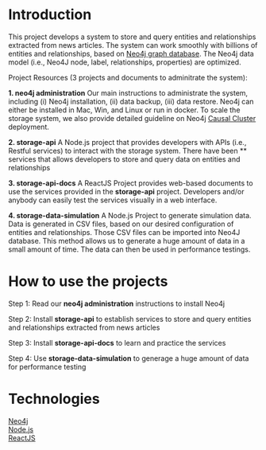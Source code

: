 # Introduction

This project develops a system to store and query entities and relationships extracted from news articles.
The system can work smoothly with billions of entities and relationships, based on [Neo4j graph database](https://neo4j.com/).
The Neo4j data model (i.e., Neo4J node, label, relationships, properties) are optimized.

Project Resources (3 projects and documents to adminitrate the system):

**1. neo4j administration** Our main instructions to administrate the system, including (i) Neo4j installation, (ii) data backup, (iii) data restore. Neo4j can either be installed in Mac, Win, and Linux or run in docker. To scale the storage system, we also provide detailed guideline on Neo4j [Causal Cluster](https://neo4j.com/docs/operations-manual/current/clustering/) deployment.

**2. storage-api** A Node.js project that provides developers with APIs (i.e., Restful services) to interact with the storage system. There have been ** services that allows developers to store and query data on entities and relationships

**3. storage-api-docs** A ReactJS Project provides web-based documents to use the services provided in the **storage-api** project. Developers and/or anybody can easily test the services visually in a web interface.

**4. storage-data-simulation** A Node.js Project to generate simulation data. Data is generated in CSV files, based on our desired configuration of entities and relationships. Those CSV files can be imported into Neo4J database. This method allows us to generate a huge amount of data in a small amount of time. The data can then be used in performance testings.

# How to use the projects
Step 1: Read our **neo4j administration** instructions to install Neo4j

Step 2: Install **storage-api** to establish services to store and query entities and relationships extracted from news articles

Step 3: Install **storage-api-docs** to learn and practice the services

Step 4: Use **storage-data-simulation** to generage a huge amount of data for performance testing

# Technologies
[Neo4j](https://neo4j.com/)<br>
[Node.js](https://nodejs.org/en/)<br>
[ReactJS](https://reactjs.org/)<br>
